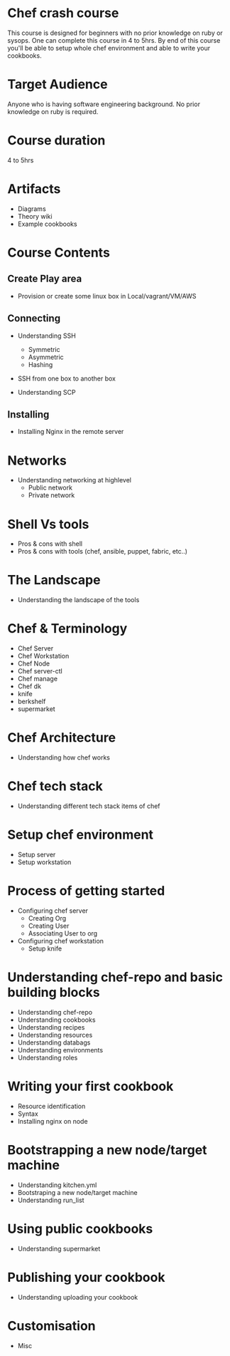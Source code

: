 # Chef crash course
This course is designed for beginners with no prior knowledge on ruby or sysops. One can complete this course in 4 to 5hrs. By end of this course you'll be able to setup whole chef environment and able to write your cookbooks.

# Target Audience
Anyone who is having software engineering background. No prior knowledge on ruby is required.

# Course duration
4 to 5hrs

# Artifacts
- Diagrams
- Theory wiki
- Example cookbooks

# Course Contents

## Create Play area
- Provision or create some linux box in Local/vagrant/VM/AWS

## Connecting
- Understanding SSH
    - Symmetric
    - Asymmetric
    - Hashing

- SSH from one box to another box
- Understanding SCP
## Installing
- Installing Nginx in the remote server

# Networks
- Understanding networking at highlevel
    - Public network
    - Private network

# Shell Vs tools
- Pros & cons with shell
- Pros & cons with tools (chef, ansible, puppet, fabric, etc..)

# The Landscape
- Understanding the landscape of the tools

# Chef & Terminology
- Chef Server
- Chef Workstation
- Chef Node
- Chef server-ctl
- Chef manage
- Chef dk
- knife
- berkshelf
- supermarket

# Chef Architecture
- Understanding how chef works

# Chef tech stack
- Understanding different tech stack items of chef

# Setup chef environment
- Setup server
- Setup workstation

# Process of getting started
- Configuring chef server
    - Creating Org
    - Creating User
    - Associating User to org
- Configuring chef workstation
    - Setup knife

# Understanding chef-repo and basic building blocks
- Understanding chef-repo
- Understanding cookbooks
- Understanding recipes
- Understanding resources
- Understanding databags
- Understanding environments
- Understanding roles

# Writing your first cookbook
- Resource identification
- Syntax
- Installing nginx on node

# Bootstrapping a new node/target machine
- Understanding kitchen.yml
- Bootstraping a new node/target machine
- Understanding run_list

# Using public cookbooks
- Understanding supermarket

# Publishing your cookbook
- Understanding uploading your cookbook

# Customisation
- Misc